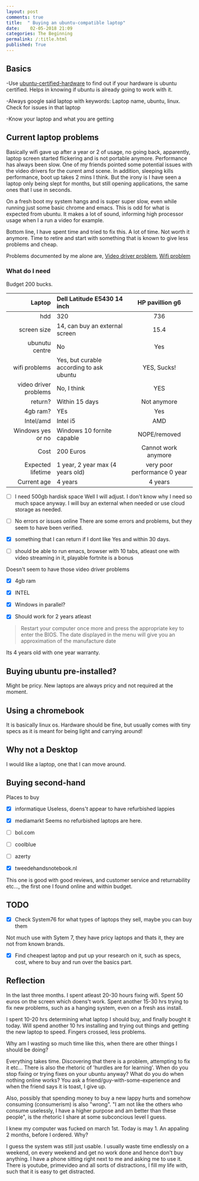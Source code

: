 ```yaml
---
layout: post
comments: true
title:  " Buying an ubuntu-compatible laptop"
date:    02-05-2018 21:09
categories: The Beginning
permalink: /:title.html
published: True
---
```


## Basics

-Use [ubuntu-certified-hardware](https://certification.ubuntu.com/certification/) to find out if your hardware is
ubuntu certified. Helps in knowing if ubuntu is already going to work
with it.

-Always google said laptop with keywords: Laptop name, ubuntu,
linux. Check for issues in that laptop

-Know your laptop and what you are getting

## Current laptop problems 

Basically wifi gave up after a year or 2 of usage, no going back,
apparently, laptop screen started flickering and is not portable
anymore. Performance has always been slow. One of my friends pointed
some potential issues with the video drivers for the curent amd
scene. In addition, sleeping kills performance, boot up takes 2 mins I
think. But the irony is I have seen a laptop only being slept for
months, but still opening applications, the same ones that I use in
seconds.

On a fresh boot my system hangs and is super super slow, even while
running just some basic chrome and emacs. This is odd for what is
expected from ubuntu. It makes a lot of sound, informing high
processor usage when I a run a video for example.

Bottom line, I have spent time and tried to fix this. A lot of
time. Not worth it anymore. Time to retire and start with something
that is known to give less problems and cheap.

Problems documented by me alone are, [Video driver problem](https://askubuntu.com/questions/804013/ubuntu-stuck-at-shutdown-after-connecting-to-external-screen/804831#804831), [Wifi
problem](https://askubuntu.com/questions/1001123/rt3290-ralink-wifi-drops-every-5-mins-ubuntu-14-04)


### What do I need

Budget 200 bucks.  
  
|                Laptop | Dell Latitude E5430 14 inch              | HP pavillion g6              |
|----------------------:|:-----------------------------------------|:----------------------------:|
|                   hdd | 320                                      | 736                          |
|           screen size | 14, can buy an external screen           | 15.4                         |
|        ubunutu centre | No                                       | Yes                          |
|         wifi problems | Yes, but curable according to ask ubuntu | YES, Sucks!                  |
| video driver problems | No, I think                              | YES                          |
|               return? | Within 15 days                           | Not anymore                  |
|              4gb ram? | YEs                                      | Yes                          |
|             Intel/amd | Intel i5                                 | AMD                          |
|     Windows yes or no | Windows 10 fornite capable               | NOPE/removed                 |
|                  Cost | 200 Euros                                | Cannot work anymore          |
|     Expected lifetime | 1 year, 2 year max (4 years old)         | very poor performance 0 year |
|           Current age | 4 years                                  | 4 years                      |


  * [ ] I need 500gb hardisk space
Well I will adjust. I don't know why I need so much space anyway. I
will buy an external when needed or use cloud storage as needed.

  * [ ] No errors or issues online
There are some errors and problems, but they seem to have been
verified.

  * [x] something that I can return if I dont like
Yes and within 30 days.

  * [ ] should be able to run emacs, browser with 10 tabs, atleast one
        with video streaming in it, playable fortnite is a bonus

Doesn't seem to have those video driver problems

  * [x] 4gb ram
  
  * [x] INTEL
  
  * [x] Windows in parallel?
  
  * [x] Should work for 2 years atleast
  
>Restart your computer once more and press the appropriate key to
>enter the BIOS. The date displayed in the menu will give you an
>approximation of the manufacture date

Its 4 years old with one year warranty.

## Buying ubuntu pre-installed?

Might be pricy. New laptops are always pricy and not required at the moment.

## Using a chromebook

It is basically linux os. Hardware should be fine, but usually comes
with tiny specs as it is meant for being light and carrying around!

## Why not a Desktop

I would like a laptop, one that I can move around.

## Buying second-hand

Places to buy

  * [x] informatique
Useless, doens't appear to have refurbished lappies

  * [x] mediamarkt
Seems no refurbished laptops are here.

  * [ ] bol.com

  * [ ] coolblue

  * [ ] azerty

  * [x] tweedehandsnotebook.nl 
  
This one is good with good reviews, and customer service and
returnability etc..., the first one I found online and within budget.

## TODO

  * [x] Check System76 for what types of laptops they sell, maybe you
        can buy them
		
Not much use with Sytem 7, they have pricy laptops and thats it, they
are not from known brands. 
		
  * [x] Find cheapest laptop and put up your research on it, such as
        specs, cost, where to buy and run over the basics part.


## Reflection

In the last three months. I spent atleast 20-30 hours fixing
wifi. Spent 50 euros on the screen which doens't work. Spent another
15-30 hrs trying to fix new problems, such as a hanging system, even
on a fresh ass install. 

I spent 10-20 hrs determining what laptop I should buy, and finally
bought it today. Will spend another 10 hrs installing and trying out things
and getting the new laptop to speed. Fingers crossed, less problems.

Why am I wasting so much time like this, when there are other things I
should be doing?

Everything takes time. Discovering that there is a problem, attempting
to fix it etc... There is also the rhetoric of 'hurdles are for
learning'. When do you stop fixing or trying fixes on your ubuntu
anyway? What do you do when nothing online works? You ask a
friend/guy-with-some-experience and when the friend says it is toast,
I give up. 

Also, possibly that spending money to buy a new lappy hurts and somehow
consuming (consumerism) is also "wrong". "I am not like the others who
consume uselessly, I have a higher purpose and am better than these
people", is the rhetoric I share at some subconcious level I guess.

I knew my computer was fucked on march 1st. Today is may 1. An
appaling 2 months, before I ordered. Why?

I guess the system was still just usable. I usually waste time endlessly on a
weekend, on every weekend and get no work done and hence don't buy
anything. I have a phone sitting right next to me and asking me to use
it. There is youtube, primevideo and all sorts of distractions, I fill
my life with, such that it is easy to get distracted. 

